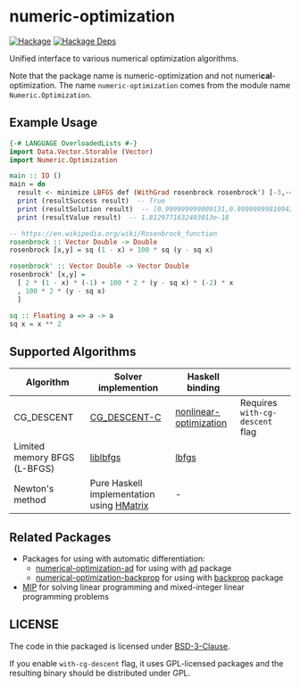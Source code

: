# numeric-optimization

[![Hackage](https://img.shields.io/hackage/v/numeric-optimization.svg)](https://hackage.haskell.org/package/numeric-optimization)
[![Hackage Deps](https://img.shields.io/hackage-deps/v/numeric-optimization.svg)](https://packdeps.haskellers.com/feed?needle=numeric-optimization)

Unified interface to various numerical optimization algorithms.

Note that the package name is numeric-optimization and not numeri**cal**-optimization.
The name `numeric-optimization` comes from the module name `Numeric.Optimization`.


## Example Usage

```haskell
{-# LANGUAGE OverloadedLists #-}
import Data.Vector.Storable (Vector)
import Numeric.Optimization

main :: IO ()
main = do
  result <- minimize LBFGS def (WithGrad rosenbrock rosenbrock') [-3,-4]
  print (resultSuccess result)  -- True
  print (resultSolution result)  -- [0.999999999009131,0.9999999981094296]
  print (resultValue result)  -- 1.8129771632403013e-18

-- https://en.wikipedia.org/wiki/Rosenbrock_function
rosenbrock :: Vector Double -> Double
rosenbrock [x,y] = sq (1 - x) + 100 * sq (y - sq x)

rosenbrock' :: Vector Double -> Vector Double
rosenbrock' [x,y] =
  [ 2 * (1 - x) * (-1) + 100 * 2 * (y - sq x) * (-2) * x
  , 100 * 2 * (y - sq x)
  ]

sq :: Floating a => a -> a
sq x = x ** 2
```

## Supported Algorithms

|Algorithm|Solver implemention|Haskell binding| |
|---------|-------------------|---------------|-|
|CG\_DESCENT|[CG_DESCENT-C](https://www.math.lsu.edu/~hozhang/SoftArchive/CG_DESCENT-C-3.0.tar.gz)|[nonlinear-optimization](https://hackage.haskell.org/package/nonlinear-optimization)|Requires `with-cg-descent` flag|
|Limited memory BFGS (L-BFGS)|[liblbfgs](https://github.com/chokkan/liblbfgs)|[lbfgs](https://hackage.haskell.org/package/lbfgs)|
|Newton's method|Pure Haskell implementation using [HMatrix](https://hackage.haskell.org/package/hmatrix)|-|


## Related Packages

* Packages for using with automatic differentiation:
  * [numerical-optimization-ad](https://hackage.haskell.org/package/numerical-optimization-ad) for using with [ad](https://hackage.haskell.org/package/ad) package
  * [numerical-optimization-backprop](https://hackage.haskell.org/package/numerical-optimization-backprop) for using with [backprop](https://hackage.haskell.org/package/backprop) package
* [MIP](https://hackage.haskell.org/package/MIP) for solving linear programming and mixed-integer linear programming problems

## LICENSE

The code in thie packaged is licensed under [BSD-3-Clause](LIENSE).

If you enable `with-cg-descent` flag, it uses GPL-licensed packages and the resulting binary should be distributed under GPL.
